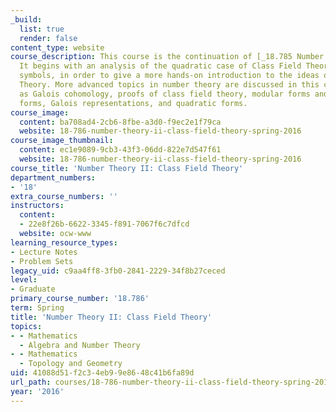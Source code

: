 ```yaml
---
_build:
  list: true
  render: false
content_type: website
course_description: This course is the continuation of [_18.785 Number Theory I_](/courses/18-785-number-theory-i-fall-2019/).
  It begins with an analysis of the quadratic case of Class Field Theory via Hilbert
  symbols, in order to give a more hands-on introduction to the ideas of Class Field
  Theory. More advanced topics in number theory are discussed in this course, such
  as Galois cohomology, proofs of class field theory, modular forms and automorphic
  forms, Galois representations, and quadratic forms.
course_image:
  content: ba708ad4-2cb6-8fbe-a3d0-f9ec2e1f79ca
  website: 18-786-number-theory-ii-class-field-theory-spring-2016
course_image_thumbnail:
  content: ec1e9089-9cb3-43f3-06dd-822e7d547f61
  website: 18-786-number-theory-ii-class-field-theory-spring-2016
course_title: 'Number Theory II: Class Field Theory'
department_numbers:
- '18'
extra_course_numbers: ''
instructors:
  content:
  - 22e8f26b-6622-3345-f891-7067f6c7dfcd
  website: ocw-www
learning_resource_types:
- Lecture Notes
- Problem Sets
legacy_uid: c9aa4ff8-3fb0-2841-2229-34f8b27ceced
level:
- Graduate
primary_course_number: '18.786'
term: Spring
title: 'Number Theory II: Class Field Theory'
topics:
- - Mathematics
  - Algebra and Number Theory
- - Mathematics
  - Topology and Geometry
uid: 41088d51-f2c3-4eb9-9e86-48c41b6fa89d
url_path: courses/18-786-number-theory-ii-class-field-theory-spring-2016
year: '2016'
---
```

